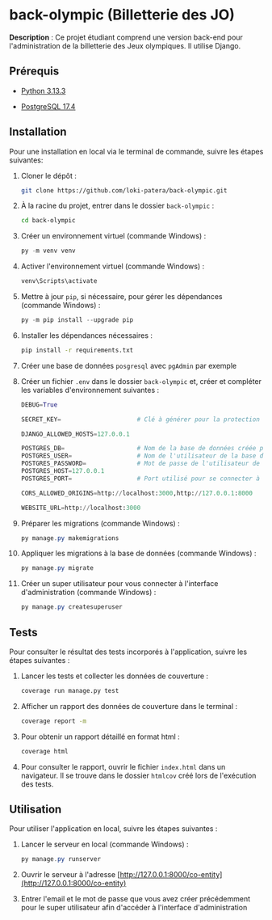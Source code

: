 # back-olympic (Billetterie des JO)

**Description** : Ce projet étudiant comprend une version back-end pour l'administration de la billetterie des Jeux
olympiques.  Il utilise Django.


## Prérequis

- [Python 3.13.3](https://www.python.org/downloads/)

- [PostgreSQL 17.4](https://www.postgresql.org/download/)

## Installation

Pour une installation en local via le terminal de commande, suivre les étapes suivantes:

  1. Cloner le dépôt :
      ```bash
      git clone https://github.com/loki-patera/back-olympic.git
      ```

  2. À la racine du projet, entrer dans le dossier `back-olympic` :
      ```bash
      cd back-olympic
      ```
  
  3. Créer un environnement virtuel (commande Windows) :
      ```powershell
      py -m venv venv
      ```
  
  4. Activer l'environnement virtuel (commande Windows) :
      ```powershell
      venv\Scripts\activate
      ```
  
  5. Mettre à jour `pip`, si nécessaire, pour gérer les dépendances (commande Windows) :
      ```powershell
      py -m pip install --upgrade pip
      ```
  
  6. Installer les dépendances nécessaires :
      ```bash
      pip install -r requirements.txt
      ```
  
  7. Créer une base de données `posgresql` avec `pgAdmin` par exemple

  8. Créer un fichier `.env` dans le dossier `back-olympic` et, créer et compléter les variables d'environnement
  suivantes :
      ```py
      DEBUG=True

      SECRET_KEY=                     # Clé à générer pour la protection de l'application

      DJANGO_ALLOWED_HOSTS=127.0.0.1

      POSTGRES_DB=                    # Nom de la base de données créée précédemment
      POSTGRES_USER=                  # Nom de l'utilisateur de la base de données
      POSTGRES_PASSWORD=              # Mot de passe de l'utilisateur de la base de données
      POSTGRES_HOST=127.0.0.1
      POSTGRES_PORT=                  # Port utilisé pour se connecter à la base de données

      CORS_ALLOWED_ORIGINS=http://localhost:3000,http://127.0.0.1:8000

      WEBSITE_URL=http://localhost:3000
      ```

  9. Préparer les migrations (commande Windows) :
      ```powershell
      py manage.py makemigrations
      ```
  
  10. Appliquer les migrations à la base de données (commande Windows) :
      ```powershell
      py manage.py migrate
      ```
  
  11. Créer un super utilisateur pour vous connecter à l'interface d'administration (commande Windows) :
      ```powershell
      py manage.py createsuperuser
      ```

## Tests

Pour consulter le résultat des tests incorporés à l'application, suivre les étapes suivantes :

  1. Lancer les tests et collecter les données de couverture :
      ```bash
      coverage run manage.py test
      ```
  
  2. Afficher un rapport des données de couverture dans le terminal :
      ```bash
      coverage report -m
      ```
  
  3. Pour obtenir un rapport détaillé en format html :
      ```bash
      coverage html
      ```

  4. Pour consulter le rapport, ouvrir le fichier `index.html` dans un navigateur.  Il se trouve dans le dossier
  `htmlcov` créé lors de l'exécution des tests.

## Utilisation

Pour utiliser l'application en local, suivre les étapes suivantes :

  1. Lancer le serveur en local (commande Windows) :
      ```powershell
      py manage.py runserver
      ```
  
  2. Ouvrir le serveur à l'adresse [http://127.0.0.1:8000/co-entity](http://127.0.0.1:8000/co-entity)

  3. Entrer l'email et le mot de passe que vous avez créer précédemment pour le super utilisateur afin d'accéder à
  l'interface d'administration